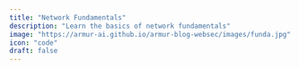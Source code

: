 ```yaml
---
title: "Network Fundamentals"
description: "Learn the basics of network fundamentals"
image: "https://armur-ai.github.io/armur-blog-websec/images/funda.jpg"
icon: "code"
draft: false
---
```



